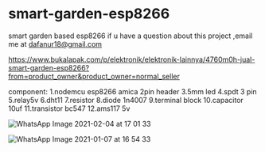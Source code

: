 # smart-garden-esp8266
smart garden based esp8266
if u have a question about this project ,email me at dafanur18@gmail.com


https://www.bukalapak.com/p/elektronik/elektronik-lainnya/4760m0h-jual-smart-garden-esp8266?from=product_owner&product_owner=normal_seller




component:
1.nodemcu esp8266 amica
2pin header
3.5mm led
4.spdt 3 pin
5.relay5v
6.dht11
7.resistor
8.diode 1n4007
9.terminal block
10.capacitor 10uf
11.transistor bc547
12.ams117 5v


![WhatsApp Image 2021-02-04 at 17 01 33](https://user-images.githubusercontent.com/75739124/106876810-b4778e00-670a-11eb-8285-f8b5342d770b.jpeg)


![WhatsApp Image 2021-01-07 at 16 54 33](https://user-images.githubusercontent.com/75739124/103880757-252b8a80-510c-11eb-89e2-a348e8e24c15.jpeg)
